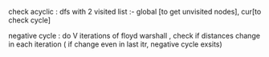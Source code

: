 
check acyclic : dfs with 2 visited list :- global [to get unvisited nodes], cur[to check cycle]

negative cycle : do V iterations of floyd warshall , check if distances change in each iteration ( if change even in last itr, negative cycle exsits)